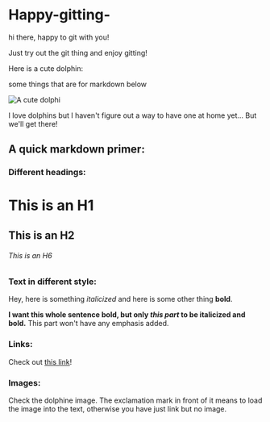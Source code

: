 # Happy-gitting-

hi there, happy to git with you!

Just try out the git thing and enjoy gitting!

Here is a cute dolphin:

some things that are for markdown below

![A cute dolphi](cute-dolphin.jpeg)

I love dolphins but I haven't figure out a way to have one at home
yet...  But we'll get there!


## A quick markdown primer:

### Different headings:

# This is an H1
## This is an H2
###### This is an H6


### Text in different style:

Hey, here is something *italicized* and here is some other thing
**bold**.

__I want this whole sentence bold, but only *this part* to be
italicized and bold.__ This part won't have any emphasis added.

### Links:

Check out [this
link](https://canvas.uw.edu/courses/1449798/pages/course-schedule)!

### Images: 

Check the dolphine image.  The exclamation mark in front of it means
to load the image into the text, otherwise you have just link but no
image. 
